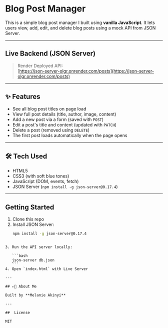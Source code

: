 
#  Blog Post Manager

This is a simple blog post manager I built using **vanilla JavaScript**. It lets users view, add, edit, and delete blog posts using a mock API from JSON Server.

---

##  Live Backend (JSON Server)

> Render Deployed API:  
> [https://json-server-olgr.onrender.com/posts](https://json-server-olgr.onrender.com/posts)

---

## ✨ Features

- See all blog post titles on page load
- View full post details (title, author, image, content)
- Add a new post via a form (saved with `POST`)
- Edit a post's title and content (updated with `PATCH`)
- Delete a post (removed using `DELETE`)
- The first post loads automatically when the page opens

---

## 🛠 Tech Used

- HTML5  
- CSS3 (with soft blue tones)  
- JavaScript (DOM, events, fetch)  
- JSON Server (`npm install -g json-server@0.17.4`)

---

##  Getting Started

1. Clone this repo  
2. Install JSON Server:
   ```bash
   npm install -g json-server@0.17.4
````

3. Run the API server locally:

   ```bash
   json-server db.json
   ```
4. Open `index.html` with Live Server

---

## ✍🏽 About Me

Built by **Melanie Akinyi** 

---

##  License

MIT


